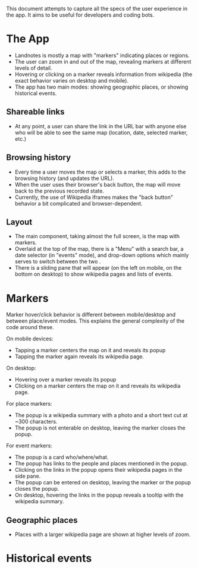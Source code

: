 This document attempts to capture all the specs of the user experience in the app.
It aims to be useful for developers and coding bots.

# The App

- Landnotes is mostly a map with "markers" indicating places or regions.
- The user can zoom in and out of the map, revealing markers at different levels of detail.
- Hovering or clicking on a marker reveals information from wikipedia (the exact behavior varies on desktop and mobile).
- The app has two main modes: showing geographic places, or showing historical events.

## Shareable links

- At any point, a user can share the link in the URL bar with anyone else who will be able to see the same map (location, date, selected marker, etc.)

## Browsing history

- Every time a user moves the map or selects a marker, this adds to the browsing history (and updates the URL).
- When the user uses their browser's back button, the map will move back to the previous recorded state.
- Currently, the use of Wikipedia iframes makes the "back button" behavior a bit complicated and browser-dependent.

## Layout

- The main component, taking almost the full screen, is the map with markers.
- Overlaid at the top of the map, there is a "Menu" with a search bar, a date selector (in "events" mode), and drop-down options which mainly serves to switch between the two .
- There is a sliding pane that will appear (on the left on mobile, on the bottom on desktop) to show wikipedia pages and lists of events.

# Markers

Marker hover/click behavior is different between mobile/desktop and between place/event modes.
This explains the general complexity of the code around these.

On mobile devices:

- Tapping a marker centers the map on it and reveals its popup
- Tapping the marker again reveals its wikipedia page.

On desktop:

- Hovering over a marker reveals its popup
- Clicking on a marker centers the map on it and reveals its wikipedia page.

For place markers:

- The popup is a wikipedia summary with a photo and a short text cut at ~300 characters.
- The popup is not enterable on desktop, leaving the marker closes the popup.

For event markers:

- The popup is a card who/where/what.
- The popup has links to the people and places mentioned in the popup.
- Clicking on the links in the popup opens their wikipedia pages in the side pane.
- The popup can be entered on desktop, leaving the marker or the popup closes the popup.
- On desktop, hovering the links in the popup reveals a tooltip with the wikipedia summary.

## Geographic places

- Places with a larger wikipedia page are shown at higher levels of zoom.

# Historical events
